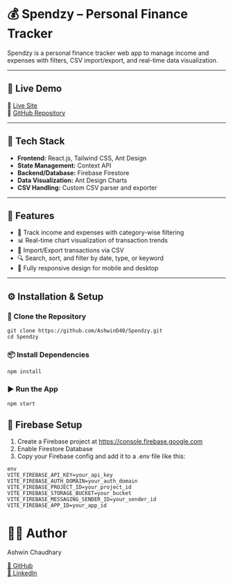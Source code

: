# 💰 Spendzy – Personal Finance Tracker

Spendzy is a personal finance tracker web app to manage income and expenses with filters, CSV import/export, and real-time data visualization.

---

## 🚀 Live Demo

🔗 [Live Site](https://spendzy.vercel.app/)  
🔗 [GitHub Repository](https://github.com/AshwinD40/Spendzy)

---

## 🧰 Tech Stack

- **Frontend:** React.js, Tailwind CSS, Ant Design  
- **State Management:** Context API  
- **Backend/Database:** Firebase Firestore  
- **Data Visualization:** Ant Design Charts  
- **CSV Handling:** Custom CSV parser and exporter

---

## 📌 Features

- 💼 Track income and expenses with category-wise filtering
- 📊 Real-time chart visualization of transaction trends
- 📂 Import/Export transactions via CSV
- 🔍 Search, sort, and filter by date, type, or keyword
- 📱 Fully responsive design for mobile and desktop

---

## ⚙️ Installation & Setup
 
### 🔁 Clone the Repository
```base
git clone https://github.com/AshwinD40/Spendzy.git
cd Spendzy
```

### 📦 Install Dependencies
```base
npm install
```

### ▶️ Run the App
```base
npm start
```

## 🔧 Firebase Setup
1. Create a Firebase project at https://console.firebase.google.com
2. Enable Firestore Database
3. Copy your Firebase config and add it to a .env file like this:

```
env
VITE_FIREBASE_API_KEY=your_api_key
VITE_FIREBASE_AUTH_DOMAIN=your_auth_domain
VITE_FIREBASE_PROJECT_ID=your_project_id
VITE_FIREBASE_STORAGE_BUCKET=your_bucket
VITE_FIREBASE_MESSAGING_SENDER_ID=your_sender_id
VITE_FIREBASE_APP_ID=your_app_id
```

# 🙋‍♂️ Author
Ashwin Chaudhary

[🔗 GitHub](https://github.com/AshwinD40)  
[🔗 LinkedIn](https://www.linkedin.com/in/ashwin40/)



